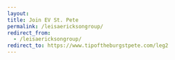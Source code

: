 ```yaml
---
layout: 
title: Join EV St. Pete
permalink: /leisaericksongroup/
redirect_from:
  - /leisaericksongroup/
redirect_to: https://www.tipoftheburgstpete.com/leg2
---
```



